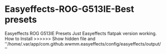 # Easyeffects-ROG-G513IE-Best presets 
Easyeffects ROG G513IE Presets
Just Easyeffects flatpak version working.
How to Install >>>>>> Show hidden file and ''/home/.var/app/com.github.wwmm.easyeffects/config/easyeffects/output/''
